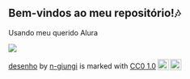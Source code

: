 ## Bem-vindos ao meu repositório!🎶
Usando meu querido Alura

![](https://media1.tenor.com/m/DM7SdBiQKhEAAAAd/cat-underwater.gif)

<p xmlns:cc="http://creativecommons.org/ns#" xmlns:dct="http://purl.org/dc/terms/"><a property="dct:title" rel="cc:attributionURL" href="https://n-giungi.github.io/n-giungi/">desenho</a> by <a rel="cc:attributionURL dct:creator" property="cc:attributionName" href="https://github.com/n-giungi">n-giungi</a> is marked with <a href="https://creativecommons.org/publicdomain/zero/1.0/?ref=chooser-v1" target="_blank" rel="license noopener noreferrer" style="display:inline-block;">CC0 1.0<img style="height:22px!important;margin-left:3px;vertical-align:text-bottom;" src="https://mirrors.creativecommons.org/presskit/icons/cc.svg?ref=chooser-v1" alt=""><img style="height:22px!important;margin-left:3px;vertical-align:text-bottom;" src="https://mirrors.creativecommons.org/presskit/icons/zero.svg?ref=chooser-v1" alt=""></a></p>
